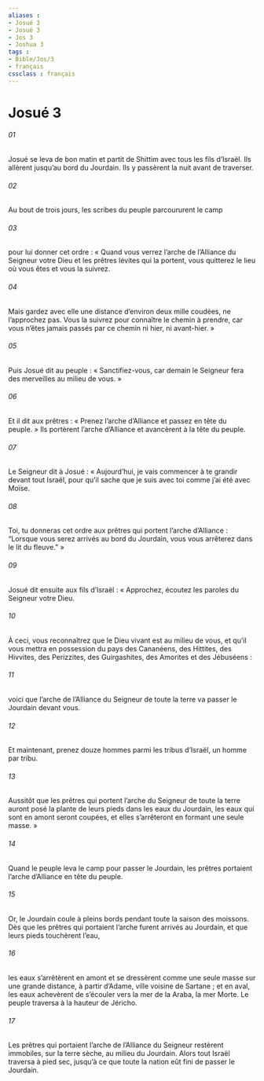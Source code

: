 ```yaml
---
aliases : 
- Josué 3
- Josué 3
- Jos 3
- Joshua 3
tags : 
- Bible/Jos/3
- français
cssclass : français
---
```


# Josué 3

###### 01
Josué se leva de bon matin et partit de Shittim avec tous les fils d’Israël. Ils allèrent jusqu’au bord du Jourdain. Ils y passèrent la nuit avant de traverser.
###### 02
Au bout de trois jours, les scribes du peuple parcoururent le camp
###### 03
pour lui donner cet ordre : « Quand vous verrez l’arche de l’Alliance du Seigneur votre Dieu et les prêtres lévites qui la portent, vous quitterez le lieu où vous êtes et vous la suivrez.
###### 04
Mais gardez avec elle une distance d’environ deux mille coudées, ne l’approchez pas. Vous la suivrez pour connaître le chemin à prendre, car vous n’êtes jamais passés par ce chemin ni hier, ni avant-hier. »
###### 05
Puis Josué dit au peuple : « Sanctifiez-vous, car demain le Seigneur fera des merveilles au milieu de vous. »
###### 06
Et il dit aux prêtres : « Prenez l’arche d’Alliance et passez en tête du peuple. » Ils portèrent l’arche d’Alliance et avancèrent à la tête du peuple.
###### 07
Le Seigneur dit à Josué : « Aujourd’hui, je vais commencer à te grandir devant tout Israël, pour qu’il sache que je suis avec toi comme j’ai été avec Moïse.
###### 08
Toi, tu donneras cet ordre aux prêtres qui portent l’arche d’Alliance : “Lorsque vous serez arrivés au bord du Jourdain, vous vous arrêterez dans le lit du fleuve.” »
###### 09
Josué dit ensuite aux fils d’Israël : « Approchez, écoutez les paroles du Seigneur votre Dieu.
###### 10
À ceci, vous reconnaîtrez que le Dieu vivant est au milieu de vous, et qu’il vous mettra en possession du pays des Cananéens, des Hittites, des Hivvites, des Perizzites, des Guirgashites, des Amorites et des Jébuséens :
###### 11
voici que l’arche de l’Alliance du Seigneur de toute la terre va passer le Jourdain devant vous.
###### 12
Et maintenant, prenez douze hommes parmi les tribus d’Israël, un homme par tribu.
###### 13
Aussitôt que les prêtres qui portent l’arche du Seigneur de toute la terre auront posé la plante de leurs pieds dans les eaux du Jourdain, les eaux qui sont en amont seront coupées, et elles s’arrêteront en formant une seule masse. »
###### 14
Quand le peuple leva le camp pour passer le Jourdain, les prêtres portaient l’arche d’Alliance en tête du peuple.
###### 15
Or, le Jourdain coule à pleins bords pendant toute la saison des moissons. Dès que les prêtres qui portaient l’arche furent arrivés au Jourdain, et que leurs pieds touchèrent l’eau,
###### 16
les eaux s’arrêtèrent en amont et se dressèrent comme une seule masse sur une grande distance, à partir d’Adame, ville voisine de Sartane ; et en aval, les eaux achevèrent de s’écouler vers la mer de la Araba, la mer Morte. Le peuple traversa à la hauteur de Jéricho.
###### 17
Les prêtres qui portaient l’arche de l’Alliance du Seigneur restèrent immobiles, sur la terre sèche, au milieu du Jourdain. Alors tout Israël traversa à pied sec, jusqu’à ce que toute la nation eût fini de passer le Jourdain.
